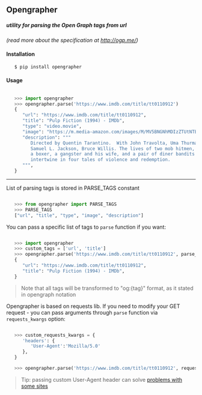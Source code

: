 ## Opengrapher

##### utility for parsing the Open Graph tags from url

_(read more about the specification at http://ogp.me/)_

#### Installation

```bash
   $ pip install opengrapher
```

#### Usage

```python

   >>> import opengrapher
   >>> opengrapher.parse('https://www.imdb.com/title/tt0110912')
   {
      "url": "https://www.imdb.com/title/tt0110912",
      "title": "Pulp Fiction (1994) - IMDb",
      "type": "video.movie",
      "image": "https://m.media-amazon.com/images/M/MV5BNGNhMDIzZTUtNTBlZi00MTRlLWFjM2ItYzViMjE3YzI5MjljXkEyXkFqcGdeQXVyNzkwMjQ5NzM@._V1_UY1200_CR97,0,630,1200_AL_.jpg",
      "description": """
         Directed by Quentin Tarantino.  With John Travolta, Uma Thurman, 
         Samuel L. Jackson, Bruce Willis. The lives of two mob hitmen, 
         a boxer, a gangster and his wife, and a pair of diner bandits 
         intertwine in four tales of violence and redemption.
      """,
   }
```

---

List of parsing tags is stored in PARSE_TAGS constant
```python

   >>> from opengrapher import PARSE_TAGS
   >>> PARSE_TAGS
   ["url", "title", "type", "image", "description"]
```

You can pass a specific list of tags to `parse` function if you want:
```python

   >>> import opengrapher
   >>> custom_tags = ['url', 'title']
   >>> opengrapher.parse('https://www.imdb.com/title/tt0110912', parse_tags=custom_tags)
   {
      "url": "https://www.imdb.com/title/tt0110912",
      "title": "Pulp Fiction (1994) - IMDb",
   }
```

> Note that all tags will be transformed to "og:{tag}" format, as it stated in opengraph notation

Opengrapher is based on requests lib. If you need to modify your GET request - you can pass arguments through `parse` function via `requests_kwargs` option:
```python

   >>> custom_requests_kwargs = {
      'headers': {
         'User-Agent':'Mozilla/5.0'
      },
   }

   >>> opengrapher.parse('https://www.imdb.com/title/tt0110912', requests_kwargs=custom_requests_kwargs)
```

> Tip: passing custom User-Agent header can solve [problems with some sites](https://stackoverflow.com/a/64332370/11837633)
